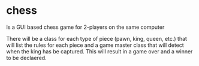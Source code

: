 # chess
Is a GUI based chess game for 2-players on the same computer

There will be a class for each type of piece (pawn, king, queen, etc.) that will list the rules for each piece and a game
master class that will detect when the king has be captured. This will result in a game over and a winner to be declaered.
